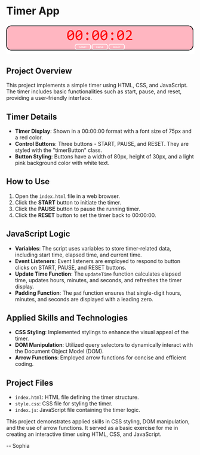 # Timer App

<img src="timerApp.PNG" alt="Screenshot" width="800">

## Project Overview
This project implements a simple timer using HTML, CSS, and JavaScript. The timer includes basic functionalities such as start, pause, and reset, providing a user-friendly interface.

## Timer Details
- **Timer Display**: Shown in a 00:00:00 format with a font size of 75px and a red color.
- **Control Buttons**: Three buttons - START, PAUSE, and RESET. They are styled with the "timerButton" class.
- **Button Styling**: Buttons have a width of 80px, height of 30px, and a light pink background color with white text.

## How to Use
1. Open the `index.html` file in a web browser.
2. Click the **START** button to initiate the timer.
3. Click the **PAUSE** button to pause the running timer.
4. Click the **RESET** button to set the timer back to 00:00:00.

## JavaScript Logic
- **Variables**: The script uses variables to store timer-related data, including start time, elapsed time, and current time.
- **Event Listeners**: Event listeners are employed to respond to button clicks on START, PAUSE, and RESET buttons.
- **Update Time Function**: The `updateTime` function calculates elapsed time, updates hours, minutes, and seconds, and refreshes the timer display.
- **Padding Function**: The `pad` function ensures that single-digit hours, minutes, and seconds are displayed with a leading zero.

## Applied Skills and Technologies
- **CSS Styling**: Implemented stylings to enhance the visual appeal of the timer.
- **DOM Manipulation**: Utilized query selectors to dynamically interact with the Document Object Model (DOM).
- **Arrow Functions**: Employed arrow functions for concise and efficient coding.


## Project Files
- `index.html`: HTML file defining the timer structure.
- `style.css`: CSS file for styling the timer.
- `index.js`: JavaScript file containing the timer logic.

This project demonstrates applied skills in CSS styling, DOM manipulation, and the use of arrow functions. It served as a basic exercise for me in creating an interactive timer using HTML, CSS, and JavaScript.

-- Sophia
